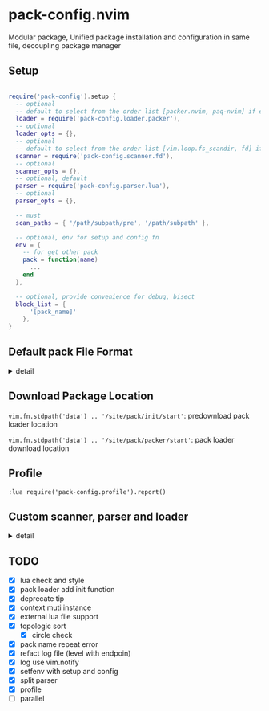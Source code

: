 # pack-config.nvim

Modular package, Unified package installation and configuration in same file, decoupling package manager

## Setup

```lua

require('pack-config').setup {
  -- optional
  -- default to select from the order list [packer.nvim, paq-nvim] if exists
  loader = require('pack-config.loader.packer'),
  -- optional
  loader_opts = {},
  -- optional
  -- default to select from the order list [vim.loop.fs_scandir, fd] if exists
  scanner = require('pack-config.scanner.fd'),
  -- optional
  scanner_opts = {},
  -- optional, default
  parser = require('pack-config.parser.lua'),
  -- optional
  parser_opts = {},

  -- must
  scan_paths = { '/path/subpath/pre', '/path/subpath' },

  -- optional, env for setup and config fn
  env = {
    -- for get other pack
    pack = function(name)
      ...
    end
  },

  -- optional, provide convenience for debug, bisect
  block_list = {
      '[pack_name]'
    },
}
```

## Default pack File Format

<details>

<summary> detail </summary>

```lua
-- pack config
local M = {}

-- must
M.name = '[pack_name]'

-- optional
-- string, table or function
M.resources = function()
  return {
    -- resource
    {
      '[resource_url]',
      as = '',
      branch = '',
      tag = '',
      commit = '',
      pin = '',
      opt = true,
      run = function() end,
      rely = {
        -- nested resource
        {'[other_resource_url]', rely = {}}
      },
    },
    -- optional, place deprecated resources
    deprecated = {
      { '[deprecated_resource]', replace_with = '[new_resource]'}
    }
  }
end

-- optional
-- string, table or function
M.after = { '[other_pack_name]' }

-- optional
-- pack setup config
M.setup = function()
  -- use pack fn to load other pack
  local other_pack = pack('other_pack_name')
  ...
end

-- optional
-- pack config after all pack setup
M.config = function()
  -- use pack fn to load other pack
  local other_pack = pack('other_pack_name')
  ...
end

return M
```

</details>

## Download Package Location

`vim.fn.stdpath('data') .. '/site/pack/init/start'`: predownload pack loader location

`vim.fn.stdpath('data') .. '/site/pack/packer/start'`: pack loader download location

## Profile

`:lua require('pack-config.profile').report()`

## Custom scanner, parser and loader

<details>

<summary> detail </summary>

### Scanner

to get the pack file

#### Format

```lua
local M = {}

M.exist = bool or function return bool

-- optional
M.init = function(opts) end

-- scan the paths return the pack_files
M.scan = function(paths)

end
```

### Parser

to parse the pack file

#### Format

```lua
local M = {}

M.exist = bool or function return bool

-- optional
M.init = function(opts) end

M.is_pack = function(pack) return true end

-- parse the pack file to the format
M.parse = function(pack)
return {
  name = '',
  resources = string, table or function,
  after = string, table or function,
  setup = function() end
  config = function() end
}
end
```

### Loader

use package manager to load the pack

#### Format

```lua
local M = {}

M.exist = bool or function return bool

-- optional
M.init = function(opts) end

-- parse the pack file to the format
M.load = function(packs)

end
```

</details>

## TODO

- [x] lua check and style
- [x] pack loader add init function
- [x] deprecate tip
- [x] context muti instance
- [x] external lua file support
- [x] topologic sort
  - [x] circle check
- [x] pack name repeat error
- [x] refact log file (level with endpoin)
- [x] log use vim.notify
- [x] setfenv with setup and config
- [x] split parser
- [x] profile
- [ ] parallel
